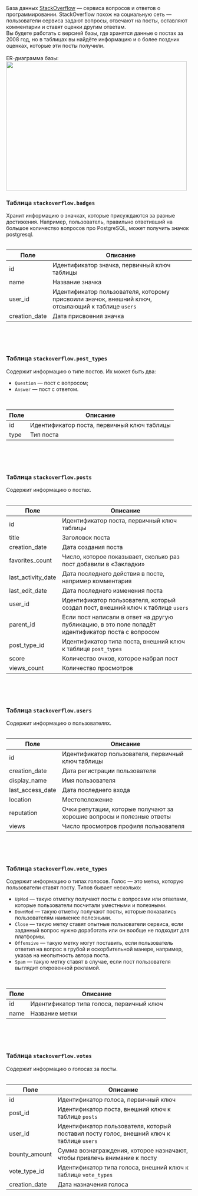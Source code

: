 <div class="paragraph">
<div class="paragraph">База данных <a href="https://www.stackoverflow.com/" target="_blank" rel="noopener">StackOverflow</a> &mdash; сервиса вопросов и ответов о программировании. StackOverflow похож на социальную сеть &mdash; пользователи сервиса задают вопросы, отвечают на посты, оставляют комментарии и ставят оценки другим ответам.</div>
<div class="paragraph">Вы будете работать с версией базы, где хранятся данные о постах за 2008 год, но в таблицах вы найдёте информацию и о более поздних оценках, которые эти посты получили.</div>
</div>
<div class="paragraph"><br />ER-диаграмма базы:</div>
<div class="paragraph">
<div class="downloadable-image"><img class="image image_expandable" src="https://pictures.s3.yandex.net/resources/Frame_353_1_1664969443.png" alt="" width="490" height="351" crossorigin="anonymous" /></div>
</div>
<h3>Таблица&nbsp;<code class="code-inline code-inline_theme_light">stackoverflow.badges</code></h3>
<div class="paragraph">Хранит информацию о значках, которые присуждаются за разные достижения. Например, пользователь, правильно ответивший на большое количество вопросов про PostgreSQL, может получить значок postgresql.</div>
<div class="table">
<div class="scrollable-default scrollable scrollable_theme_light table__wrapper">
<div>&nbsp;</div>
<div class="scrollable__content-wrapper">
<div class="scrollbar-remover scrollable__content-container">
<div class="scrollable__content">
<table cellspacing="0" cellpadding="0">
<thead>
<tr>
<th scope="col">Поле</th>
<th scope="col">Описание</th>
</tr>
</thead>
<tbody>
<tr>
<td>id</td>
<td>Идентификатор значка, первичный ключ таблицы</td>
</tr>
<tr>
<td>name</td>
<td>Название значка</td>
</tr>
<tr>
<td>user_id</td>
<td>Идентификатор пользователя, которому присвоили значок, внешний ключ, отсылающий к таблице&nbsp;<code class="code-inline code-inline_theme_light">users</code></td>
</tr>
<tr>
<td>creation_date</td>
<td>Дата присвоения значка</td>
</tr>
</tbody>
</table>
<div>&nbsp;</div>
</div>
</div>
</div>
<section class="scrollbar-default scrollbar scrollbar_vertical scrollbar_hidden scrollable__scrollbar scrollable__scrollbar_type_vertical">
<div class="scrollbar__control-container">&nbsp;</div>
</section>
<section class="scrollbar-default scrollbar scrollbar_horizontal scrollbar_hidden scrollable__scrollbar scrollable__scrollbar_type_horizontal">
<div class="scrollbar__control-container">&nbsp;</div>
</section>
</div>
</div>
<h3>Таблица&nbsp;<code class="code-inline code-inline_theme_light">stackoverflow.post_types</code></h3>
<div class="paragraph">Содержит информацию о типе постов. Их может быть два:</div>
<ul>
<li><code class="code-inline code-inline_theme_light">Question</code> &mdash; пост с вопросом;</li>
<li><code class="code-inline code-inline_theme_light">Answer</code> &mdash; пост с ответом.</li>
</ul>
<div class="table">
<div class="scrollable-default scrollable scrollable_theme_light table__wrapper">
<div>&nbsp;</div>
<div class="scrollable__content-wrapper">
<div class="scrollbar-remover scrollable__content-container">
<div class="scrollable__content">
<table cellspacing="0" cellpadding="0">
<thead>
<tr>
<th scope="col">Поле</th>
<th scope="col">Описание</th>
</tr>
</thead>
<tbody>
<tr>
<td>id</td>
<td>Идентификатор поста, первичный ключ таблицы</td>
</tr>
<tr>
<td>type</td>
<td>Тип поста</td>
</tr>
</tbody>
</table>
<div>&nbsp;</div>
</div>
</div>
</div>
<section class="scrollbar-default scrollbar scrollbar_vertical scrollbar_hidden scrollable__scrollbar scrollable__scrollbar_type_vertical">
<div class="scrollbar__control-container">&nbsp;</div>
</section>
<section class="scrollbar-default scrollbar scrollbar_horizontal scrollbar_hidden scrollable__scrollbar scrollable__scrollbar_type_horizontal">
<div class="scrollbar__control-container">&nbsp;</div>
</section>
</div>
</div>
<h3>Таблица&nbsp;<code class="code-inline code-inline_theme_light">stackoverflow.posts</code></h3>
<div class="paragraph">Содержит информацию о постах.</div>
<div class="table">
<div class="scrollable-default scrollable scrollable_theme_light table__wrapper table__wrapper_scrollable-y">
<div>&nbsp;</div>
<div class="scrollable__content-wrapper">
<div class="scrollbar-remover scrollable__content-container">
<div class="scrollable__content">
<table cellspacing="0" cellpadding="0">
<thead>
<tr>
<th scope="col">Поле</th>
<th scope="col">Описание</th>
</tr>
</thead>
<tbody>
<tr>
<td>id</td>
<td>Идентификатор поста, первичный ключ таблицы</td>
</tr>
<tr>
<td>title</td>
<td>Заголовок поста</td>
</tr>
<tr>
<td>creation_date</td>
<td>Дата создания поста</td>
</tr>
<tr>
<td>favorites_count</td>
<td>Число, которое показывает, сколько раз пост добавили в &laquo;Закладки&raquo;</td>
</tr>
<tr>
<td>last_activity_date</td>
<td>Дата последнего действия в посте, например комментария</td>
</tr>
<tr>
<td>last_edit_date</td>
<td>Дата последнего изменения поста</td>
</tr>
<tr>
<td>user_id</td>
<td>Идентификатор пользователя, который создал пост, внешний ключ к таблице&nbsp;<code class="code-inline code-inline_theme_light">users</code></td>
</tr>
<tr>
<td>parent_id</td>
<td>Если пост написали в ответ на другую публикацию, в это поле попадёт идентификатор поста с вопросом</td>
</tr>
<tr>
<td>post_type_id</td>
<td>Идентификатор типа поста, внешний ключ к таблице&nbsp;<code class="code-inline code-inline_theme_light">post_types</code></td>
</tr>
<tr>
<td>score</td>
<td>Количество очков, которое набрал пост</td>
</tr>
<tr>
<td>views_count</td>
<td>Количество просмотров</td>
</tr>
</tbody>
</table>
<div>&nbsp;</div>
</div>
</div>
</div>
<section class="scrollbar-default scrollbar scrollbar_vertical scrollable__scrollbar scrollable__scrollbar_type_vertical">
<div class="scrollbar__control-container">&nbsp;</div>
</section>
<section class="scrollbar-default scrollbar scrollbar_horizontal scrollbar_hidden scrollable__scrollbar scrollable__scrollbar_type_horizontal">
<div class="scrollbar__control-container">&nbsp;</div>
</section>
</div>
</div>
<h3>Таблица&nbsp;<code class="code-inline code-inline_theme_light">stackoverflow.users</code></h3>
<div class="paragraph">Содержит информацию о пользователях.</div>
<div class="table">
<div class="scrollable-default scrollable scrollable_theme_light table__wrapper table__wrapper_scrollable-y">
<div>&nbsp;</div>
<div class="scrollable__content-wrapper">
<div class="scrollbar-remover scrollable__content-container">
<div class="scrollable__content">
<table cellspacing="0" cellpadding="0">
<thead>
<tr>
<th scope="col">Поле</th>
<th scope="col">Описание</th>
</tr>
</thead>
<tbody>
<tr>
<td>id</td>
<td>Идентификатор пользователя, первичный ключ таблицы</td>
</tr>
<tr>
<td>creation_date</td>
<td>Дата регистрации пользователя</td>
</tr>
<tr>
<td>display_name</td>
<td>Имя пользователя</td>
</tr>
<tr>
<td>last_access_date</td>
<td>Дата последнего входа</td>
</tr>
<tr>
<td>location</td>
<td>Местоположение</td>
</tr>
<tr>
<td>reputation</td>
<td>Очки репутации, которые получают за хорошие вопросы и полезные ответы</td>
</tr>
<tr>
<td>views</td>
<td>Число просмотров профиля пользователя</td>
</tr>
</tbody>
</table>
<div>&nbsp;</div>
</div>
</div>
</div>
<section class="scrollbar-default scrollbar scrollbar_vertical scrollable__scrollbar scrollable__scrollbar_type_vertical">
<div class="scrollbar__control-container">&nbsp;</div>
</section>
<section class="scrollbar-default scrollbar scrollbar_horizontal scrollbar_hidden scrollable__scrollbar scrollable__scrollbar_type_horizontal">
<div class="scrollbar__control-container">&nbsp;</div>
</section>
</div>
</div>
<h3>Таблица&nbsp;<code class="code-inline code-inline_theme_light">stackoverflow.vote_types</code></h3>
<div class="paragraph">Содержит информацию о типах голосов. Голос &mdash; это метка, которую пользователи ставят посту. Типов бывает несколько:</div>
<ul>
<li><code class="code-inline code-inline_theme_light">UpMod</code> &mdash; такую отметку получают посты с вопросами или ответами, которые пользователи посчитали уместными и полезными.</li>
<li><code class="code-inline code-inline_theme_light">DownMod</code> &mdash; такую отметку получают посты, которые показались пользователям наименее полезными.</li>
<li><code class="code-inline code-inline_theme_light">Close</code> &mdash; такую метку ставят опытные пользователи сервиса, если заданный вопрос нужно доработать или он вообще не подходит для платформы.</li>
<li><code class="code-inline code-inline_theme_light">Offensive</code> &mdash; такую метку могут поставить, если пользователь ответил на вопрос в грубой и оскорбительной манере, например, указав на неопытность автора поста.</li>
<li><code class="code-inline code-inline_theme_light">Spam</code> &mdash; такую метку ставят в случае, если пост пользователя выглядит откровенной рекламой.</li>
</ul>
<div class="table">
<div class="scrollable-default scrollable scrollable_theme_light table__wrapper">
<div>&nbsp;</div>
<div class="scrollable__content-wrapper">
<div class="scrollbar-remover scrollable__content-container">
<div class="scrollable__content">
<table cellspacing="0" cellpadding="0">
<thead>
<tr>
<th scope="col">Поле</th>
<th scope="col">Описание</th>
</tr>
</thead>
<tbody>
<tr>
<td>id</td>
<td>Идентификатор типа голоса, первичный ключ</td>
</tr>
<tr>
<td>name</td>
<td>Название метки</td>
</tr>
</tbody>
</table>
<div>&nbsp;</div>
</div>
</div>
</div>
<section class="scrollbar-default scrollbar scrollbar_vertical scrollbar_hidden scrollable__scrollbar scrollable__scrollbar_type_vertical">
<div class="scrollbar__control-container">&nbsp;</div>
</section>
<section class="scrollbar-default scrollbar scrollbar_horizontal scrollbar_hidden scrollable__scrollbar scrollable__scrollbar_type_horizontal">
<div class="scrollbar__control-container">&nbsp;</div>
</section>
</div>
</div>
<h3>Таблица&nbsp;<code class="code-inline code-inline_theme_light">stackoverflow.votes</code></h3>
<div class="paragraph">Содержит информацию о голосах за посты.</div>
<div class="table">
<div class="scrollable-default scrollable scrollable_theme_light table__wrapper table__wrapper_scrollable-y">
<div>&nbsp;</div>
<div class="scrollable__content-wrapper">
<div class="scrollbar-remover scrollable__content-container">
<div class="scrollable__content">
<table cellspacing="0" cellpadding="0">
<thead>
<tr>
<th scope="col">Поле</th>
<th scope="col">Описание</th>
</tr>
</thead>
<tbody>
<tr>
<td>id</td>
<td>Идентификатор голоса, первичный ключ</td>
</tr>
<tr>
<td>post_id</td>
<td>Идентификатор поста, внешний ключ к таблице&nbsp;<code class="code-inline code-inline_theme_light">posts</code></td>
</tr>
<tr>
<td>user_id</td>
<td>Идентификатор пользователя, который поставил посту голос, внешний ключ к таблице&nbsp;<code class="code-inline code-inline_theme_light">users</code></td>
</tr>
<tr>
<td>bounty_amount</td>
<td>Сумма вознаграждения, которое назначают, чтобы привлечь внимание к посту</td>
</tr>
<tr>
<td>vote_type_id</td>
<td>Идентификатор типа голоса, внешний ключ к таблице&nbsp;<code class="code-inline code-inline_theme_light">vote_types</code></td>
</tr>
<tr>
<td>creation_date</td>
<td>Дата назначения голоса</td>
</tr>
</tbody>
</table>
</div>
</div>
</div>
</div>
</div>
<p>&nbsp;</p>
